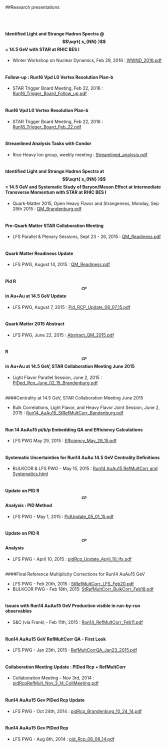 ##Research presentations

<br/><br/>

#### Identified Light and Strange Hadron Spectra @ $$\sqrt{ s_{NN} }$$ = 14.5 GeV with STAR at RHIC BES I
* Winter Workshop on Nuclear Dynamics, Feb 29, 2016 : [WWND_2016.pdf](https://indico.cern.ch/event/435555/contribution/10/attachments/1235510/1813810/WWND_2016_James_Brandenburg.pdf)
<br/><br/>

#### Follow-up : Run16 Vpd L0 Vertex Resolution Plan-b 
* STAR Trigger Board Meeting, Feb 22, 2016 : [Run16_Trigger_Board_Follow_up.pdf](https://drupal.star.bnl.gov/STAR/system/files/Run16_Trigger_Board_Feb_22_Follow_up.pdf)
<br/><br/>

#### Run16 Vpd L0 Vertex Resolution Plan-b 
* STAR Trigger Board Meeting, Feb 22, 2016 : [Run16_Trigger_Board_Feb_22.pdf](https://drupal.star.bnl.gov/STAR/system/files/Run16_Trigger_Board_Feb_22.pdf)
<br/><br/>

#### Streamlined Analysis Tasks with Condor
* Rice Heavy Ion group, weekly meeting : [Streamlined_analysis.pdf](http://www.star.bnl.gov/protected/lfspectra/jdb/teaching/condor_dag.pdf)
<br/><br/>

#### Identified Light and Strange Hadron Spectra at $$\sqrt{ s_{NN} }$$ = 14.5 GeV and Systematic Study of Baryon/Meson Effect at Intermediate Transverse Momentum with STAR at RHIC BES I
* Quark-Matter 2015, Open Heavy Flavor and Strangeness, Monday, Sep 28th 2015 : [QM_Brandenburg.pdf](https://indico.cern.ch/event/355454/session/7/contribution/606/attachments/1160742/1671079/QM_2015_Brandenburg_v9.pdf)
<br/><br/> 

#### Pre-Quark Matter STAR Collaboration Meeting
* LFS Parallel & Plenary Sessions, Sept 23 - 26, 2015 : [QM_Readiness.pdf](http://www.star.bnl.gov/protected/lfspectra/jdb/run14/AuAu15/pidRcp/QM_Readiness_08_14_15.pdf)
<br/><br/>

#### Quark Matter Readiness Update
* LFS PWG, August 14, 2015 : [QM_Readiness.pdf](http://www.star.bnl.gov/protected/lfspectra/jdb/run14/AuAu15/pidRcp/QM_Readiness_08_14_15.pdf)
<br/><br/>

#### Pid R$$_{CP}$$ in Au+Au at 14.5 GeV Update
* LFS PWG, August 7, 2015 : [Pid_RCP_Update_08_07_15.pdf](http://www.star.bnl.gov/protected/lfspectra/jdb/run14/AuAu15/pidRcp/PID_RCP_08_07_15.pdf)
<br/><br/>

#### Quark Matter 2015 Abstract
* LFS PWG, June 22, 2015 : [Abstract_QM_2015.pdf](http://www.star.bnl.gov/protected/lfspectra/jdb/run14/AuAu15/pidRcp/qm_abstract_2015_light_strangeness.pdf)
<br/><br/>

#### R$$_{CP}$$ in Au+Au at 14.5 GeV, STAR Collaboration Meeting June 2015
* Light Flavor Parallel Session, June 2, 2015 : [PIDed_Rcp_June_02_15_Brandenburg.pdf](https://drupal.star.bnl.gov/STAR/system/files/PIDed_Rcp_June_02_15_Brandenburg.pdf)
<br/><br/>

####Centrality at 14.5 GeV, STAR Collaboration Meeting June 2015 
* Bulk Correlations, Light Flavor, and Heavy Flavor Joint Session, June 2, 2015 : [Run14_AuAu15_StRefMultCorr_Bandenburg.pdf](https://drupal.star.bnl.gov/STAR/system/files/Run14_AuAu15_StRefMultCorr_Bandenburg.pdf)
<br/><br/>

#### Run 14 AuAu15 pi/k/p Embedding QA and Efficiency Calculations  
* LFS PWG May 29, 2015 : [Efficiency_May_29_15.pdf](http://www.star.bnl.gov/protected/lfspectra/jdb/run14/AuAu15/pidRcp/Efficiency_May_29_15.pdf)
<br/><br/>

#### Systematic Uncertainties for Run14 AuAu 14.5 GeV Centrality Definitions
* BULKCOR & LFS PWG - May 15, 2015 : [Run14 AuAu15 RefMultCorr and Systematics.html](http://www.star.bnl.gov/protected/lfspectra/jdb/run14/AuAu15/RefMultCorr/www/index.html)
<br/><br/>

#### Update on PID R$$_{CP}$$ Analysis : PID Method
* LFS PWG - May 1, 2015 : [PidUpdate_05_01_15.pdf](http://www.star.bnl.gov/protected/lfspectra/jdb/run14/AuAu15/pidRcp/PidUpdate_05_01_15.pdf)
<br/><br/>

#### Update on PID R$$_{CP}$$ Analysis
* LFS PWG - April 10, 2015 : [pidRcp_Update_April_10_lfs.pdf](http://www.star.bnl.gov/protected/lfspectra/jdb/run14/AuAu15/pidRcp/pidRcp_Update_April_10_lfs.pdf)
<br/><br/>

####Final Reference Multiplicity Corrections for Run14 AuAu15 GeV 
* LFS PWG - Feb 20th, 2015 : [StRefMultCorr_LFS_Feb20.pdf](http://www.star.bnl.gov/protected/lfspectra/jdb/run14/AuAu15/RefMultCorr/StRefMultCorr_LFS_Feb20.pdf)
* BULKCOR PWG - Feb 18th, 2015: [StRefMultCorr_BulkCorr_Feb18.pdf](http://www.star.bnl.gov/protected/lfspectra/jdb/run14/AuAu15/RefMultCorr/StRefMultCorr_BulkCorr_Feb18.pdf)
<br/><br/>

#### Issues with Run14 AuAu15 GeV Production visible in run-by-run observables
* S&C (via Frank) - Feb 11th, 2015 : [Run14_RefMultCorr_Feb11.pdf](http://www.star.bnl.gov/protected/lfspectra/jdb/run14/AuAu15/RefMultCorr/Run14_RefMultCorr_Feb11.pdf)
<br/><br/>

#### Run14 AuAu15 GeV RefMultCorr QA - First Look
* LFS PWG - Jan 23th, 2015 : [RefMultCorrQA_Jan23_2015.pdf](http://www.star.bnl.gov/protected/lfspectra/jdb/run14/AuAu15/RefMultCorr/RefMultCorrQA_Jan23_2015.pdf)
<br/><br/>

#### Collaboration Meeting Update : PIDed Rcp + RefMultCorr 
* Collaboration Meeting - Nov 3rd, 2014 : [pidRcpRefMult_Nov_3_14_CollMeeting.pdf](http://www.star.bnl.gov/protected/lfspectra/jdb/run14/AuAu15/pidRcp/pidRcpRefMult_Nov_3_14_CollMeeting.pdf)
<br/><br/>

#### Run14 AuAu15 Gev PIDed Rcp Update
* LFS PWG - Oct 24th, 2014 : [pidRcp_Brandenburg_10_24_14.pdf](http://www.star.bnl.gov/protected/lfspectra/jdb/run14/AuAu15/pidRcp/pidRcp_Brandenburg_10_24_14.pdf)
<br/><br/>

#### Run14 AuAu15 Gev PIDed Rcp
* LFS PWG - Aug 8th, 2014 : [pid_Rcp_08_08_14.pdf](http://www.star.bnl.gov/protected/lfspectra/jdb/run14/AuAu15/pidRcp/pid_Rcp_08_08_14.pdf)

